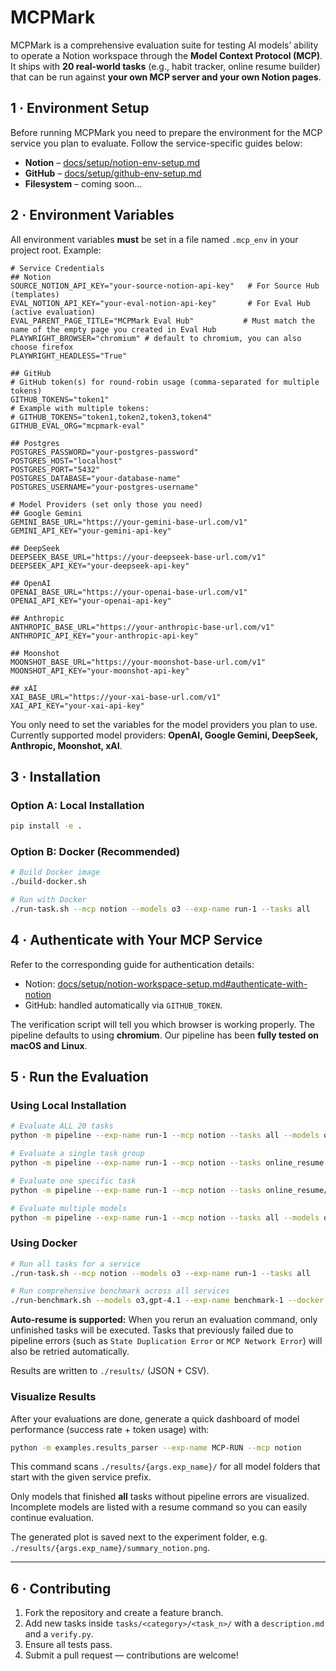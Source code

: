 # MCPMark

MCPMark is a comprehensive evaluation suite for testing AI models’ ability to operate a Notion workspace through the **Model Context Protocol (MCP)**.
It ships with **20 real-world tasks** (e.g., habit tracker, online resume builder) that can be run against **your own MCP server and your own Notion pages**.


## 1 · Environment Setup

Before running MCPMark you need to prepare the environment for the MCP service you plan to evaluate. Follow the service-specific guides below:

- **Notion** – [docs/setup/notion-env-setup.md](docs/setup/notion-env-setup.md)
- **GitHub** – [docs/setup/github-env-setup.md](docs/setup/github-env-setup.md)
- **Filesystem** – coming soon...

## 2 · Environment Variables

All environment variables **must** be set in a file named `.mcp_env` in your project root. Example:

```env
# Service Credentials
## Notion
SOURCE_NOTION_API_KEY="your-source-notion-api-key"   # For Source Hub (templates)
EVAL_NOTION_API_KEY="your-eval-notion-api-key"       # For Eval Hub (active evaluation)
EVAL_PARENT_PAGE_TITLE="MCPMark Eval Hub"           # Must match the name of the empty page you created in Eval Hub
PLAYWRIGHT_BROWSER="chromium" # default to chromium, you can also choose firefox
PLAYWRIGHT_HEADLESS="True"

## GitHub
# GitHub token(s) for round-robin usage (comma-separated for multiple tokens)
GITHUB_TOKENS="token1"
# Example with multiple tokens:
# GITHUB_TOKENS="token1,token2,token3,token4"
GITHUB_EVAL_ORG="mcpmark-eval"

## Postgres
POSTGRES_PASSWORD="your-postgres-password"
POSTGRES_HOST="localhost"
POSTGRES_PORT="5432"
POSTGRES_DATABASE="your-database-name"
POSTGRES_USERNAME="your-postgres-username"

# Model Providers (set only those you need)
## Google Gemini
GEMINI_BASE_URL="https://your-gemini-base-url.com/v1"
GEMINI_API_KEY="your-gemini-api-key"

## DeepSeek
DEEPSEEK_BASE_URL="https://your-deepseek-base-url.com/v1"
DEEPSEEK_API_KEY="your-deepseek-api-key"

## OpenAI
OPENAI_BASE_URL="https://your-openai-base-url.com/v1"
OPENAI_API_KEY="your-openai-api-key"

## Anthropic
ANTHROPIC_BASE_URL="https://your-anthropic-base-url.com/v1"
ANTHROPIC_API_KEY="your-anthropic-api-key"

## Moonshot
MOONSHOT_BASE_URL="https://your-moonshot-base-url.com/v1"
MOONSHOT_API_KEY="your-moonshot-api-key"

## xAI
XAI_BASE_URL="https://your-xai-base-url.com/v1"
XAI_API_KEY="your-xai-api-key"
```

You only need to set the variables for the model providers you plan to use. Currently supported model providers: **OpenAI, Google Gemini, DeepSeek, Anthropic, Moonshot, xAI**.

## 3 · Installation

### Option A: Local Installation
```bash
pip install -e .
```

### Option B: Docker (Recommended)
```bash
# Build Docker image
./build-docker.sh

# Run with Docker
./run-task.sh --mcp notion --models o3 --exp-name run-1 --tasks all
```

## 4 · Authenticate with Your MCP Service

Refer to the corresponding guide for authentication details:

- Notion: [docs/setup/notion-workspace-setup.md#authenticate-with-notion](docs/setup/notion-workspace-setup.md#authenticate-with-notion)
- GitHub: handled automatically via `GITHUB_TOKEN`.

The verification script will tell you which browser is working properly. The pipeline defaults to using **chromium**. Our pipeline has been **fully tested on macOS and Linux**.

## 5 · Run the Evaluation

### Using Local Installation
```bash
# Evaluate ALL 20 tasks
python -m pipeline --exp-name run-1 --mcp notion --tasks all --models o3

# Evaluate a single task group
python -m pipeline --exp-name run-1 --mcp notion --tasks online_resume --models o3

# Evaluate one specific task
python -m pipeline --exp-name run-1 --mcp notion --tasks online_resume/task_1 --models o3

# Evaluate multiple models
python -m pipeline --exp-name run-1 --mcp notion --tasks all --models o3,gpt-4.1,claude-4-sonnet
```

### Using Docker
```bash
# Run all tasks for a service
./run-task.sh --mcp notion --models o3 --exp-name run-1 --tasks all

# Run comprehensive benchmark across all services
./run-benchmark.sh --models o3,gpt-4.1 --exp-name benchmark-1 --docker
```

**Auto-resume is supported:** When you rerun an evaluation command, only unfinished tasks will be executed. Tasks that previously failed due to pipeline errors (such as `State Duplication Error` or `MCP Network Error`) will also be retried automatically.

Results are written to `./results/` (JSON + CSV).

### Visualize Results

After your evaluations are done, generate a quick dashboard of model performance (success rate + token usage) with:

```bash
python -m examples.results_parser --exp-name MCP-RUN --mcp notion
```

This command scans `./results/{args.exp_name}/` for all model folders that start with the given service prefix.

Only models that finished **all** tasks without pipeline errors are visualized. Incomplete models are listed with a resume command so you can easily continue evaluation.

The generated plot is saved next to the experiment folder, e.g. `./results/{args.exp_name}/summary_notion.png`.

---

## 6 · Contributing

1. Fork the repository and create a feature branch.
2. Add new tasks inside `tasks/<category>/<task_n>/` with a `description.md` and a `verify.py`.
3. Ensure all tests pass.
4. Submit a pull request — contributions are welcome!
